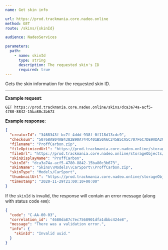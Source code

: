 ```yaml
---
name: Get skin info

url: https://prod.trackmania.core.nadeo.online
method: GET
route: /skins/{skinId}

audience: NadeoServices

parameters:
  path:
    - name: skinId
      type: string
      description: The requested skin's ID
      required: true
---
```


Gets the skin information for the requested skin ID.

---

**Example request**:
```plain
GET https://prod.trackmania.core.nadeo.online/skins/dca3a74a-acf5-4780-8842-15ba80c3b673
```

**Example response**:
```json
{
  "creatorId": "3468343f-bc7f-4ddd-938f-0f118d13cdc9",
  "checksum": "50768A804AB4382B90A744C401B50A6C245B5CA5C707F6C7DE9ADA295A70D35F",
  "filename": "ProffCarbon.zip",
  "fileOptimizedUrl": "https://prod.trackmania.core.nadeo.online/storageObjects/4dc83a53-033f-468a-a789-1e9893d0b612",
  "fileUrl": "https://prod.trackmania.core.nadeo.online/storageObjects/b2324d14-ceaf-4e26-8865-0fe4e61f5249",
  "skinDisplayName": "ProffCarbon",
  "skinId": "dca3a74a-acf5-4780-8842-15ba80c3b673",
  "skinName": "Skins\\Models\\CarSport\\ProffCarbon.zip",
  "skinType": "Models/CarSport",
  "thumbnailUrl": "https://prod.trackmania.core.nadeo.online/storageObjects/e68723fa-9929-42b0-9ace-8fdf14f66a36.tga",
  "timestamp": "2020-11-29T21:00:10+00:00"
}
```

If the `skinId` is invalid, the response will contain an error message (along with status code `400`):

```json
{
  "code": "C-AA-00-03",
  "correlation_id": "4680da87c7ec7568901dfa1dbbc424e8",
  "message": "There was a validation error.",
  "info": {
    "skinId": "Invalid uuid."
  }
}
```
